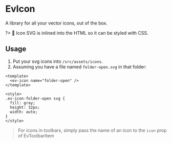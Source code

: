 # EvIcon

A library for all your vector icons, out of the box.

?> 🎨 Icon SVG is inlined into the HTML so it can be styled with CSS.

## Usage

1) Put your svg icons into `/src/assets/icons`.
2) Assuming you have a file named `folder-open.svg` in that folder:

```vue
<template>
  <ev-icon name="folder-open" />
</template>

<style>
.ev-icon-folder-open svg {
  fill: gray;
  height: 32px;
  width: auto;
}
</style>
```

> For icons in toolbars, simply pass the name of an icon to the `icon` prop of EvToolbarItem